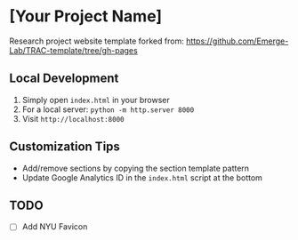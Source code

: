 # [Your Project Name]

Research project website template forked from: https://github.com/Emerge-Lab/TRAC-template/tree/gh-pages

## Local Development

1. Simply open `index.html` in your browser
2. For a local server: `python -m http.server 8000`
3. Visit `http://localhost:8000`

## Customization Tips

- Add/remove sections by copying the section template pattern
- Update Google Analytics ID in the `index.html` script at the bottom

## TODO
- [ ] Add NYU Favicon